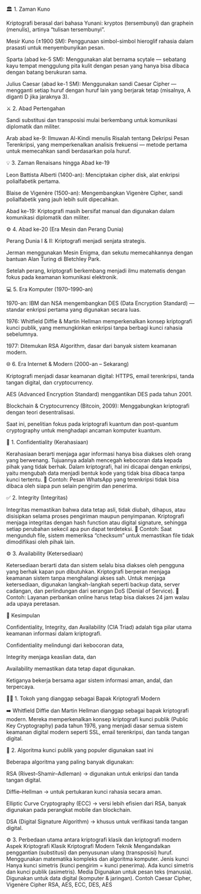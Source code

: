 🏛️ 1. Zaman Kuno

Kriptografi berasal dari bahasa Yunani: kryptos (tersembunyi) dan graphein (menulis), artinya “tulisan tersembunyi”.

Mesir Kuno (±1900 SM): Penggunaan simbol-simbol hieroglif rahasia dalam prasasti untuk menyembunyikan pesan.

Sparta (abad ke-5 SM): Menggunakan alat bernama scytale — sebatang kayu tempat menggulung pita kulit dengan pesan yang hanya bisa dibaca dengan batang berukuran sama.

Julius Caesar (abad ke-1 SM): Menggunakan sandi Caesar Cipher — mengganti setiap huruf dengan huruf lain yang berjarak tetap (misalnya, A diganti D jika jaraknya 3).

⚔️ 2. Abad Pertengahan

Sandi substitusi dan transposisi mulai berkembang untuk komunikasi diplomatik dan militer.

Arab abad ke-9: Ilmuwan Al-Kindi menulis Risalah tentang Dekripsi Pesan Terenkripsi, yang memperkenalkan analisis frekuensi — metode pertama untuk memecahkan sandi berdasarkan pola huruf.

💡 3. Zaman Renaisans hingga Abad ke-19

Leon Battista Alberti (1400-an): Menciptakan cipher disk, alat enkripsi polialfabetik pertama.

Blaise de Vigenère (1500-an): Mengembangkan Vigenère Cipher, sandi polialfabetik yang jauh lebih sulit dipecahkan.

Abad ke-19: Kriptografi masih bersifat manual dan digunakan dalam komunikasi diplomatik dan militer.

⚙️ 4. Abad ke-20 (Era Mesin dan Perang Dunia)

Perang Dunia I & II: Kriptografi menjadi senjata strategis.

Jerman menggunakan Mesin Enigma, dan sekutu memecahkannya dengan bantuan Alan Turing di Bletchley Park.

Setelah perang, kriptografi berkembang menjadi ilmu matematis dengan fokus pada keamanan komunikasi elektronik.

💻 5. Era Komputer (1970–1990-an)

1970-an: IBM dan NSA mengembangkan DES (Data Encryption Standard) — standar enkripsi pertama yang digunakan secara luas.

1976: Whitfield Diffie & Martin Hellman memperkenalkan konsep kriptografi kunci publik, yang memungkinkan enkripsi tanpa berbagi kunci rahasia sebelumnya.

1977: Ditemukan RSA Algorithm, dasar dari banyak sistem keamanan modern.

🌐 6. Era Internet & Modern (2000-an – Sekarang)

Kriptografi menjadi dasar keamanan digital: HTTPS, email terenkripsi, tanda tangan digital, dan cryptocurrency.

AES (Advanced Encryption Standard) menggantikan DES pada tahun 2001.

Blockchain & Cryptocurrency (Bitcoin, 2009): Menggabungkan kriptografi dengan teori desentralisasi.

Saat ini, penelitian fokus pada kriptografi kuantum dan post-quantum cryptography untuk menghadapi ancaman komputer kuantum.



🔐 1. Confidentiality (Kerahasiaan)

Kerahasiaan berarti menjaga agar informasi hanya bisa diakses oleh orang yang berwenang. Tujuannya adalah mencegah kebocoran data kepada pihak yang tidak berhak. Dalam kriptografi, hal ini dicapai dengan enkripsi, yaitu mengubah data menjadi bentuk kode yang tidak bisa dibaca tanpa kunci tertentu.
🧩 Contoh: Pesan WhatsApp yang terenkripsi tidak bisa dibaca oleh siapa pun selain pengirim dan penerima.

✅ 2. Integrity (Integritas)

Integritas memastikan bahwa data tetap asli, tidak diubah, dihapus, atau disisipkan selama proses pengiriman maupun penyimpanan. Kriptografi menjaga integritas dengan hash function atau digital signature, sehingga setiap perubahan sekecil apa pun dapat terdeteksi.
🧩 Contoh: Saat mengunduh file, sistem memeriksa “checksum” untuk memastikan file tidak dimodifikasi oleh pihak lain.

⚙️ 3. Availability (Ketersediaan)

Ketersediaan berarti data dan sistem selalu bisa diakses oleh pengguna yang berhak kapan pun dibutuhkan. Kriptografi berperan menjaga keamanan sistem tanpa menghalangi akses sah. Untuk menjaga ketersediaan, digunakan langkah-langkah seperti backup data, server cadangan, dan perlindungan dari serangan DoS (Denial of Service).
🧩 Contoh: Layanan perbankan online harus tetap bisa diakses 24 jam walau ada upaya peretasan.

🧭 Kesimpulan

Confidentiality, Integrity, dan Availability (CIA Triad) adalah tiga pilar utama keamanan informasi dalam kriptografi.

Confidentiality melindungi dari kebocoran data,

Integrity menjaga keaslian data, dan

Availability memastikan data tetap dapat digunakan.

Ketiganya bekerja bersama agar sistem informasi aman, andal, dan terpercaya.

🧑‍🏫 1. Tokoh yang dianggap sebagai Bapak Kriptografi Modern

➡️ Whitfield Diffie dan Martin Hellman dianggap sebagai bapak kriptografi modern.
Mereka memperkenalkan konsep kriptografi kunci publik (Public Key Cryptography) pada tahun 1976, yang menjadi dasar semua sistem keamanan digital modern seperti SSL, email terenkripsi, dan tanda tangan digital.

🔑 2. Algoritma kunci publik yang populer digunakan saat ini

Beberapa algoritma yang paling banyak digunakan:

RSA (Rivest–Shamir–Adleman) → digunakan untuk enkripsi dan tanda tangan digital.

Diffie–Hellman → untuk pertukaran kunci rahasia secara aman.

Elliptic Curve Cryptography (ECC) → versi lebih efisien dari RSA, banyak digunakan pada perangkat mobile dan blockchain.

DSA (Digital Signature Algorithm) → khusus untuk verifikasi tanda tangan digital.

⚙️ 3. Perbedaan utama antara kriptografi klasik dan kriptografi modern
Aspek	Kriptografi Klasik	Kriptografi Modern
Teknik	Mengandalkan penggantian (substitusi) dan penyusunan ulang (transposisi) huruf.	Menggunakan matematika kompleks dan algoritma komputer.
Jenis kunci	Hanya kunci simetris (kunci pengirim = kunci penerima).	Ada kunci simetris dan kunci publik (asimetris).
Media	Digunakan untuk pesan teks (manusia).	Digunakan untuk data digital (komputer & jaringan).
Contoh	Caesar Cipher, Vigenère Cipher	RSA, AES, ECC, DES, AES
